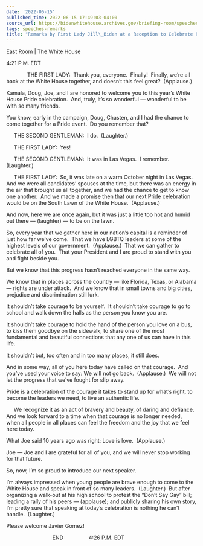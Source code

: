```yaml
---
date: '2022-06-15'
published_time: 2022-06-15 17:49:03-04:00
source_url: https://bidenwhitehouse.archives.gov/briefing-room/speeches-remarks/2022/06/15/remarks-by-first-lady-jill-biden-at-a-reception-to-celebrate-pride-month/
tags: speeches-remarks
title: "Remarks by First Lady Jill\_Biden at a Reception to Celebrate Pride\_Month"
---
```

 
East Room | The White House 

4:21 P.M. EDT

              THE FIRST LADY:  Thank you, everyone.  Finally!  Finally,
we’re all back at the White House together, and doesn’t this feel
great?  (Applause.)  
  
Kamala, Doug, Joe, and I are honored to welcome you to this year’s White
House Pride celebration.  And, truly, it’s so wonderful — wonderful to
be with so many friends.  
  
You know, early in the campaign, Doug, Chasten, and I had the chance to
come together for a Pride event.  Do you remember that?

     THE SECOND GENTLEMAN:  I do.  (Laughter.)

     THE FIRST LADY:  Yes!

     THE SECOND GENTLEMAN:  It was in Las Vegas.  I remember. 
(Laughter.)  
  
     THE FIRST LADY:  So, it was late on a warm October night in Las
Vegas.  And we were all candidates’ spouses at the time, but there was
an energy in the air that brought us all together, and we had the chance
to get to know one another.  And we made a promise then that our next
Pride celebration would be on the South Lawn of the White House. 
(Applause.)  
  
And now, here we are once again, but it was just a little too hot and
humid out there — (laughter) — to be on the lawn.   
  
So, every year that we gather here in our nation’s capital is a reminder
of just how far we’ve come.  That we have LGBTQ leaders at some of the
highest levels of our government.  (Applause.)  That we can gather to
celebrate all of you.  That your President and I are proud to stand with
you and fight beside you.  
  
But we know that this progress hasn’t reached everyone in the same
way.  
  
We know that in places across the country — like Florida, Texas, or
Alabama — rights are under attack.  And we know that in small towns and
big cities, prejudice and discrimination still lurk.  
  
It shouldn’t take courage to be yourself.  It shouldn’t take courage to
go to school and walk down the halls as the person you know you are.  
  
It shouldn’t take courage to hold the hand of the person you love on a
bus, to kiss them goodbye on the sidewalk, to share one of the most
fundamental and beautiful connections that any one of us can have in
this life.  
  
It shouldn’t but, too often and in too many places, it still does.  
  
And in some way, all of you here today have called on that courage.  And
you’ve used your voice to say: We will not go back.  (Applause.)  We
will not let the progress that we’ve fought for slip away.  
  
Pride is a celebration of the courage it takes to stand up for what’s
right, to become the leaders we need, to live an authentic life.

     We recognize it as an act of bravery and beauty, of daring and
defiance.  And we look forward to a time when that courage is no longer
needed, when all people in all places can feel the freedom and the joy
that we feel here today.  
  
What Joe said 10 years ago was right: Love is love.  (Applause.)  
  
Joe — Joe and I are grateful for all of you, and we will never stop
working for that future.  
  
So, now, I’m so proud to introduce our next speaker.  
  
I’m always impressed when young people are brave enough to come to the
White House and speak in front of so many leaders.  (Laughter.)  But
after organizing a walk-out at his high school to protest the “Don’t Say
Gay” bill; leading a rally of his peers — (applause); and publicly
sharing his own story, I’m pretty sure that speaking at today’s
celebration is nothing he can’t handle.  (Laughter.)  
  
Please welcome Javier Gomez!

                               END                 4:26 P.M. EDT
